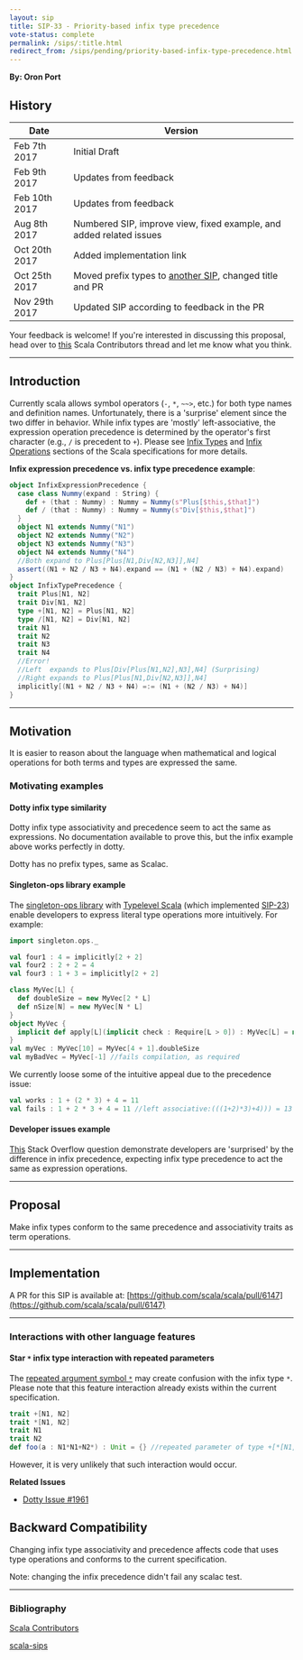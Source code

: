 ```yaml
---
layout: sip
title: SIP-33 - Priority-based infix type precedence
vote-status: complete
permalink: /sips/:title.html
redirect_from: /sips/pending/priority-based-infix-type-precedence.html
---
```


**By: Oron Port**

## History

| Date          | Version                                  |
| ------------- | ---------------------------------------- |
| Feb 7th 2017  | Initial Draft                            |
| Feb 9th 2017  | Updates from feedback                    |
| Feb 10th 2017 | Updates from feedback                    |
| Aug 8th 2017  | Numbered SIP, improve view, fixed example, and added related issues |
| Oct 20th 2017 | Added implementation link                |
| Oct 25th 2017 | Moved prefix types to [another SIP](http://docs.scala-lang.org/sips/adding-prefix-types.html), changed title and PR |
| Nov 29th 2017 | Updated SIP according to feedback in the PR |


Your feedback is welcome! If you're interested in discussing this proposal, head over to [this](https://contributors.scala-lang.org/t/sip-nn-make-infix-type-alias-precedence-like-expression-operator-precedence/471) Scala Contributors thread and let me know what you think.

---

## Introduction
Currently scala allows symbol operators (`-`, `*`, `~~>`, etc.) for both type names and definition names.
Unfortunately, there is a 'surprise' element since the two differ in behavior. While infix types are 'mostly' left-associative, the expression operation precedence is determined by the operator's first character (e.g., `/` is precedent to `+`). Please see [Infix Types](http://scala-lang.org/files/archive/spec/2.12/03-types.html#infix-types) and [Infix Operations](http://scala-lang.org/files/archive/spec/2.12/06-expressions.html#infix-operations) sections of the Scala specifications for more details.

**Infix expression precedence vs. infix type precedence example**:

```scala
object InfixExpressionPrecedence {
  case class Nummy(expand : String) {
    def + (that : Nummy) : Nummy = Nummy(s"Plus[$this,$that]")
    def / (that : Nummy) : Nummy = Nummy(s"Div[$this,$that]")
  }
  object N1 extends Nummy("N1")
  object N2 extends Nummy("N2")
  object N3 extends Nummy("N3")
  object N4 extends Nummy("N4")
  //Both expand to Plus[Plus[N1,Div[N2,N3]],N4]
  assert((N1 + N2 / N3 + N4).expand == (N1 + (N2 / N3) + N4).expand)
}
object InfixTypePrecedence {
  trait Plus[N1, N2]
  trait Div[N1, N2]
  type +[N1, N2] = Plus[N1, N2]
  type /[N1, N2] = Div[N1, N2]
  trait N1
  trait N2
  trait N3
  trait N4
  //Error!
  //Left  expands to Plus[Div[Plus[N1,N2],N3],N4] (Surprising)
  //Right expands to Plus[Plus[N1,Div[N2,N3]],N4]
  implicitly[(N1 + N2 / N3 + N4) =:= (N1 + (N2 / N3) + N4)]
}
```

---

## Motivation
It is easier to reason about the language when mathematical and logical operations for both terms and types are expressed the same.

### Motivating examples

#### Dotty infix type similarity
Dotty infix type associativity and precedence seem to act the same as expressions.
No documentation available to prove this, but the infix example above works perfectly in dotty.

Dotty has no prefix types, same as Scalac.

#### Singleton-ops library example
The [singleton-ops library](https://github.com/fthomas/singleton-ops) with [Typelevel Scala](https://github.com/typelevel/scala) (which implemented [SIP-23](http://docs.scala-lang.org/sips/pending/42.type.html)) enable developers to express literal type operations more intuitively. For example:

```scala
import singleton.ops._

val four1 : 4 = implicitly[2 + 2]
val four2 : 2 + 2 = 4
val four3 : 1 + 3 = implicitly[2 + 2]

class MyVec[L] {
  def doubleSize = new MyVec[2 * L]
  def nSize[N] = new MyVec[N * L]
}
object MyVec {
  implicit def apply[L](implicit check : Require[L > 0]) : MyVec[L] = new MyVec[L]()
}
val myVec : MyVec[10] = MyVec[4 + 1].doubleSize
val myBadVec = MyVec[-1] //fails compilation, as required
```

We currently loose some of the intuitive appeal due to the precedence issue:

```scala
val works : 1 + (2 * 3) + 4 = 11
val fails : 1 + 2 * 3 + 4 = 11 //left associative:(((1+2)*3)+4))) = 13
```

#### Developer issues example
[This](http://stackoverflow.com/questions/23333882/scala-infix-type-aliasing-for-2-type-parameters) Stack Overflow question demonstrate developers are 'surprised' by the difference in infix precedence, expecting infix type precedence to act the same as expression operations.

---

## Proposal

Make infix types conform to the same precedence and associativity traits as term operations.

------

## Implementation

A PR for this SIP is available at: [https://github.com/scala/scala/pull/6147](https://github.com/scala/scala/pull/6147)

------

### Interactions with other language features

#### Star `*` infix type interaction with repeated parameters  
The [repeated argument symbol `*`](https://www.scala-lang.org/files/archive/spec/2.12/04-basic-declarations-and-definitions.html#repeated-parameters) may create confusion with the infix type `*`. 
Please note that this feature interaction already exists within the current specification.  

```scala
trait +[N1, N2]
trait *[N1, N2]
trait N1
trait N2
def foo(a : N1*N1+N2*) : Unit = {} //repeated parameter of type +[*[N1, N1], N2]
```

However, it is very unlikely that such interaction would occur.

**Related Issues**

* [Dotty Issue #1961](https://github.com/lampepfl/dotty/issues/1961)


## Backward Compatibility
Changing infix type associativity and precedence affects code that uses type operations and conforms to the current specification. 

Note: changing the infix precedence didn't fail any scalac test.

---

### Bibliography
[Scala Contributors](https://contributors.scala-lang.org/t/sip-nn-make-infix-type-alias-precedence-like-expression-operator-precedence/471)

[scala-sips](https://groups.google.com/forum/#!topic/scala-sips/ARVf1RLDw9U)
